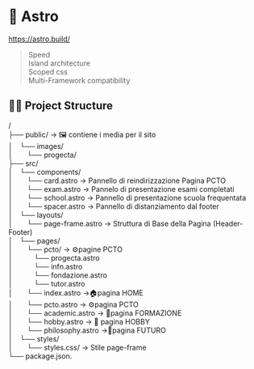 # 🚀 Astro 
https://astro.build/  
> Speed  
> Island architecture  
> Scoped css  
> Multi-Framework compatibility  

## 👨‍💻 Project Structure  

/  
├── public/ &#8594; 🖼️ contiene i media per il sito  
│&emsp;└── images/  
│&emsp;&emsp;└── progecta/  
├── src/  
│&emsp;└── components/  
│&emsp;&emsp;└── card.astro &#8594; Pannello di reindirizzazione Pagina PCTO  
│&emsp;&emsp;└── exam.astro &#8594; Pannelo di presentazione esami completati  
│&emsp;&emsp;└── school.astro &#8594; Pannello di presentazione scuola frequentata  
│&emsp;&emsp;└── spacer.astro &#8594; Pannello di distanziamento dal footer  
│&emsp;└── layouts/  
│&emsp;&emsp;└── page-frame.astro &#8594; Struttura di Base della Pagina (Header-Footer)  
│&emsp;└── pages/  
│&emsp;&emsp;└── pcto/ &#8594; ⚙️pagine PCTO  
│&emsp;&emsp;&emsp;└── progecta.astro  
│&emsp;&emsp;&emsp;└── infn.astro  
│&emsp;&emsp;&emsp;└── fondazione.astro  
│&emsp;&emsp;&emsp;└── tutor.astro  
│&emsp;&emsp;└── index.astro &#8594;🏠pagina HOME  
│&emsp;&emsp;└── pcto.astro &#8594; ⚙️pagina PCTO  
│&emsp;&emsp;└── academic.astro &#8594; 🏫pagina FORMAZIONE  
│&emsp;&emsp;└── hobby.astro &#8594; 🎼 pagina HOBBY  
│&emsp;&emsp;└── philosophy.astro &#8594;🚀pagina FUTURO  
│&emsp;└── styles/  
│&emsp;&emsp;└── styles.css/ &#8594; Stile page-frame  
└── package.json.  

